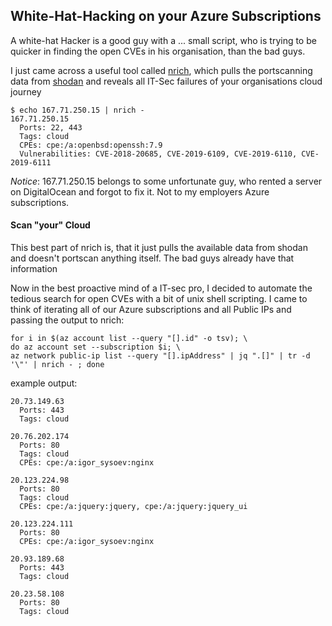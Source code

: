 ## White-Hat-Hacking on your Azure Subscriptions

A white-hat Hacker is a good guy with a ... small script, who is trying to be quicker in
finding the open CVEs in his organisation, than the bad guys.

I just came across a useful tool called [nrich](https://gitlab.com/shodan-public/nrich), which pulls the 
portscanning data from [shodan](shodan.io)
and reveals all IT-Sec failures of your organisations cloud journey 

```
$ echo 167.71.250.15 | nrich -
167.71.250.15
  Ports: 22, 443
  Tags: cloud
  CPEs: cpe:/a:openbsd:openssh:7.9
  Vulnerabilities: CVE-2018-20685, CVE-2019-6109, CVE-2019-6110, CVE-2019-6111
```
*Notice*:
167.71.250.15 belongs to some unfortunate guy, who rented a server on DigitalOcean and forgot to fix it.
Not to my employers Azure subscriptions.

#### Scan "your" Cloud

This best part of nrich is, that it just pulls the available data from shodan and doesn't portscan anything
itself. The bad guys already have that information

Now in the best proactive mind of a IT-sec pro, I decided to automate the tedious search for open CVEs 
with a bit of unix shell scripting. I came to think of iterating all of our Azure subscriptions and all Public IPs
and passing the output to nrich:

```
for i in $(az account list --query "[].id" -o tsv); \
do az account set --subscription $i; \
az network public-ip list --query "[].ipAddress" | jq ".[]" | tr -d '\"' | nrich - ; done
```

example output:
```
20.73.149.63
  Ports: 443
  Tags: cloud

20.76.202.174
  Ports: 80
  Tags: cloud
  CPEs: cpe:/a:igor_sysoev:nginx

20.123.224.98
  Ports: 80
  Tags: cloud
  CPEs: cpe:/a:jquery:jquery, cpe:/a:jquery:jquery_ui

20.123.224.111
  Ports: 80
  CPEs: cpe:/a:igor_sysoev:nginx

20.93.189.68
  Ports: 443
  Tags: cloud

20.23.58.108
  Ports: 80
  Tags: cloud
```